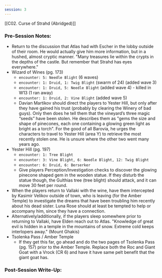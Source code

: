 ```yaml
---
session: 3
---
```

[[C02. Curse of Strahd (Abridged)]]

### Pre-Session Notes:

* Return to the discussion that Atlas had with Escher in the lobby outside of their room. He would actually give him more information, but in a hushed, almost cryptic manner. "Many treasures lie within the crypts in the depths of the castle. But remember that Strahd has eyes everywhere."
* Wizard of Wines (pg. 173)
	* `encounter: 5: Needle Blight` (6 waves)
	* `encounter: 1: Druid, 1: Twig Blight` (swarm of 24) (added wave 3)
	* `encounter: 1: Druid, 5: Needle Blight` (added wave 4) - killed in W13 (1 ran away)
	* `encounter: 1: Druid, 2: Vine Blight` (added wave 5)
	* Davian Martikov should direct the players to Yester Hill, but only after they have gained his trust (probably by clearing the Winery of bad guys). Only then does he tell them that the vineyard’s three magic “seeds” have been stolen. He describes them as "gems the size and shape of pinecones, each one containing a glowing green light as bright as a torch". For the good of all Barovia, he urges the characters to travel to Yester Hill (area Y) to retrieve the most recently stolen one. He is unsure where the other two went many years ago.
* Yester Hill (pg. 197)
	* `encounter: 1: Tree Blight`
	* `encounter: 3: Vine Blight, 6: Needle Blight, 12: Twig Blight`
	* `encounter: 6: Druid, 6: Berserker`
	* Give players Perception/Investigation checks to discover the glowing pinecone shaped gem in the wooden statue. If they disturb the statue though, the Gulthias tree (tree blight) should attack, and it can move 30 feet per round.
* When the players return to Vallaki with the wine, have them intercepted by Kasimir Velikov outside of town, who is leaving (for the Amber Temple) to investigate the dreams that have been troubling him recently about his dead sister. Luna Rose should at least be tempted to help or accompany him, since they have a connection.
* Alternatively/additionally, if the players sleep somewhere prior to returning to Vallaki, have Elden reach out to Atlas. "Knowledge of great evil is hidden in a temple in the mountains of snow. Extreme cold keeps interlopers away." (Mount Ghakis)
* Tsolenka Pass / Amber Temple
	* If they get this far, go ahead and do the two pages of Tsolenka Pass (pg. 157) prior to the Amber Temple. Replace both the Roc and Giant Goat with a Vrock (CR 6) and have it have same pelt benefit that the giant goat has.

### Post-Session Write-Up:
